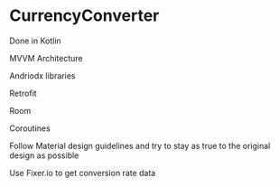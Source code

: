 # CurrencyConverter
Done in Kotlin

MVVM Architecture

Andriodx libraries

Retrofit

Room

Coroutines

Follow Material design guidelines and try to stay as true to the original design as possible

Use Fixer.io to get conversion rate data

